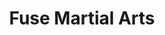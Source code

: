 ---
layout: work
title: Fuse Martial Arts
website: http://fusemartialarts.com/
meta: Placed in charge of designing and creating a Wordpress-backed website for Fuse Martial Arts in clinton Township, Michigan. Fuse Martial Arts wanted to avoid "MMA" and focus more on the more child-friendly area of martial arts in general. Some key items used include Wordpress custom fields to represent bar graphs on each martial art's website and the use of custom "Post" distribution on the coaches and classes pages.
type: example
img: fuse-martial-arts
skills: Design &bull; Custom WordPress Design &bull; jQuery
---